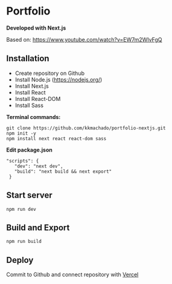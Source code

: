 # Portfolio

**Developed with Next.js**

Based on: https://www.youtube.com/watch?v=EW7m2WIvFgQ


## Installation
* Create repository on Github
* Install Node.js (https://nodejs.org/)
* Install Next.js
* Install React
* Install React-DOM
* Install Sass


**Terminal commands:**
```
git clone https://github.com/kkmachado/portfolio-nextjs.git
npm init -y
npm install next react react-dom sass
```


**Edit package.json**
```
"scripts": {
   "dev": "next dev",
   "build": "next build && next export"
 }
```


## Start server
`npm run dev`


## Build and Export
`npm run build`


## Deploy
Commit to Github and connect repository with [Vercel](https://vercel.com/)
